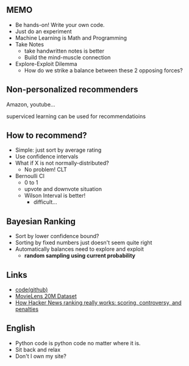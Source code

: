 ## MEMO
- Be hands-on! Write your own code.
- Just do an experiment
- Machine Learning is Math and Programming
- Take Notes
    - take handwritten notes is better
    - Build the mind-muscle connection
- Explore-Exploit Dilemma
    - How do we strike a balance between these 2 opposing forces?


## Non-personalized recommenders
Amazon, youtube...

superviced learning can be used for recommendatioins


## How to recommend?
- Simple: just sort by average rating
- Use confidence intervals
- What if X is not normally-distributed?
    - No problem! CLT
- Bernoulli CI
    - 0 to 1
    - upvote and downvote situation
    - Wilson Interval is better!
        - difficult...

## Bayesian Ranking
- Sort by lower confidence bound?
- Sorting by fixed numbers just doesn't seem quite right
- Automatically balances need to explore and exploit
    - **random sampling using current probability**


## Links
- [code(github)](https://github.com/lazyprogrammer/machine_learning_examples/tree/master/recommenders)
- [MovieLens 20M Dataset](https://www.kaggle.com/datasets/grouplens/movielens-20m-dataset)
- [How Hacker News ranking really works: scoring, controversy, and penalties](http://www.righto.com/2013/11/how-hacker-news-ranking-really-works.html)



## English
- Python code is python code no matter where it is.
- Sit back and relax
- Don't I own my site?
